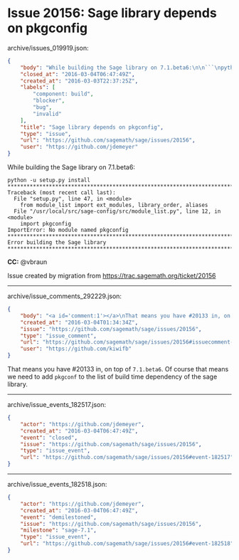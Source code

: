 # Issue 20156: Sage library depends on pkgconfig

archive/issues_019919.json:
```json
{
    "body": "While building the Sage library on 7.1.beta6:\n\n```\npython -u setup.py install\n************************************************************************\nTraceback (most recent call last):\n  File \"setup.py\", line 47, in <module>\n    from module_list import ext_modules, library_order, aliases\n  File \"/usr/local/src/sage-config/src/module_list.py\", line 12, in <module>\n    import pkgconfig\nImportError: No module named pkgconfig\n************************************************************************\nError building the Sage library\n************************************************************************\n```\n\n**CC:**  @vbraun\n\nIssue created by migration from https://trac.sagemath.org/ticket/20156\n\n",
    "closed_at": "2016-03-04T06:47:49Z",
    "created_at": "2016-03-03T22:37:25Z",
    "labels": [
        "component: build",
        "blocker",
        "bug",
        "invalid"
    ],
    "title": "Sage library depends on pkgconfig",
    "type": "issue",
    "url": "https://github.com/sagemath/sage/issues/20156",
    "user": "https://github.com/jdemeyer"
}
```
While building the Sage library on 7.1.beta6:

```
python -u setup.py install
************************************************************************
Traceback (most recent call last):
  File "setup.py", line 47, in <module>
    from module_list import ext_modules, library_order, aliases
  File "/usr/local/src/sage-config/src/module_list.py", line 12, in <module>
    import pkgconfig
ImportError: No module named pkgconfig
************************************************************************
Error building the Sage library
************************************************************************
```

**CC:**  @vbraun

Issue created by migration from https://trac.sagemath.org/ticket/20156





---

archive/issue_comments_292229.json:
```json
{
    "body": "<a id='comment:1'></a>\nThat means you have #20133 in, on top of `7.1.beta6`. Of course that means we need to add `pkgconf` to the list of build time dependency of the sage library.",
    "created_at": "2016-03-04T01:34:34Z",
    "issue": "https://github.com/sagemath/sage/issues/20156",
    "type": "issue_comment",
    "url": "https://github.com/sagemath/sage/issues/20156#issuecomment-292229",
    "user": "https://github.com/kiwifb"
}
```

<a id='comment:1'></a>
That means you have #20133 in, on top of `7.1.beta6`. Of course that means we need to add `pkgconf` to the list of build time dependency of the sage library.



---

archive/issue_events_182517.json:
```json
{
    "actor": "https://github.com/jdemeyer",
    "created_at": "2016-03-04T06:47:49Z",
    "event": "closed",
    "issue": "https://github.com/sagemath/sage/issues/20156",
    "type": "issue_event",
    "url": "https://github.com/sagemath/sage/issues/20156#event-182517"
}
```



---

archive/issue_events_182518.json:
```json
{
    "actor": "https://github.com/jdemeyer",
    "created_at": "2016-03-04T06:47:49Z",
    "event": "demilestoned",
    "issue": "https://github.com/sagemath/sage/issues/20156",
    "milestone": "sage-7.1",
    "type": "issue_event",
    "url": "https://github.com/sagemath/sage/issues/20156#event-182518"
}
```
